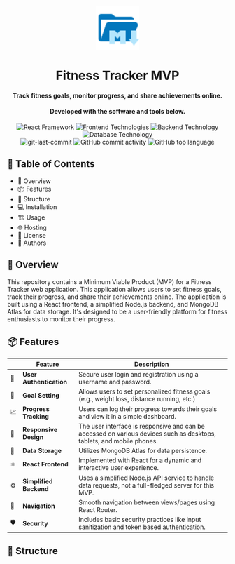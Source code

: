 <div class="hero-icon" align="center">
  <img src="https://raw.githubusercontent.com/PKief/vscode-material-icon-theme/ec559a9f6bfd399b82bb44393651661b08aaf7ba/icons/folder-markdown-open.svg" width="100" />
</div>

<h1 align="center">
  Fitness Tracker MVP
</h1>
<h4 align="center">Track fitness goals, monitor progress, and share achievements online.</h4>
<h4 align="center">Developed with the software and tools below.</h4>
<div class="badges" align="center">
  <img src="https://img.shields.io/badge/Framework-React_18.2.0-blue" alt="React Framework">
  <img src="https://img.shields.io/badge/Frontend-TypeScript,_HTML,_CSS-red" alt="Frontend Technologies">
  <img src="https://img.shields.io/badge/Backend-Node.js-blue" alt="Backend Technology">
  <img src="https://img.shields.io/badge/Database-MongoDB_Atlas-green" alt="Database Technology">
</div>
<div class="badges" align="center">
    <img src="https://img.shields.io/github/last-commit/coslynx/fitness-tracker-mvp?style=flat-square&color=5D6D7E" alt="git-last-commit" />
    <img src="https://img.shields.io/github/commit-activity/m/coslynx/fitness-tracker-mvp?style=flat-square&color=5D6D7E" alt="GitHub commit activity" />
    <img src="https://img.shields.io/github/languages/top/coslynx/fitness-tracker-mvp?style=flat-square&color=5D6D7E" alt="GitHub top language" />
</div>

## 📑 Table of Contents
- 📍 Overview
- 📦 Features
- 📂 Structure
- 💻 Installation
- 🏗️ Usage
- 🌐 Hosting
- 📄 License
- 👏 Authors

## 📍 Overview
This repository contains a Minimum Viable Product (MVP) for a Fitness Tracker web application. This application allows users to set fitness goals, track their progress, and share their achievements online. The application is built using a React frontend, a simplified Node.js backend, and MongoDB Atlas for data storage. It's designed to be a user-friendly platform for fitness enthusiasts to monitor their progress.

## 📦 Features
|    | Feature            | Description                                                                                                        |
|----|--------------------|--------------------------------------------------------------------------------------------------------------------|
| 🔑 | **User Authentication** | Secure user login and registration using a username and password.                                            |
| 🎯 | **Goal Setting**    | Allows users to set personalized fitness goals (e.g., weight loss, distance running, etc.)                                 |
| 📈 | **Progress Tracking**| Users can log their progress towards their goals and view it in a simple dashboard.                              |
| 📱 | **Responsive Design**| The user interface is responsive and can be accessed on various devices such as desktops, tablets, and mobile phones.      |
| 💾 | **Data Storage**   | Utilizes MongoDB Atlas for data persistence.                                                                        |
| ⚛️ | **React Frontend**   | Implemented with React for a dynamic and interactive user experience.                                          |
| ⚙️ | **Simplified Backend**    | Uses a simplified Node.js API service to handle data requests, not a full-fledged server for this MVP. |
| 🔀 | **Navigation**   | Smooth navigation between views/pages using React Router. |
| 🛡️ | **Security** | Includes basic security practices like input sanitization and token based authentication. |

## 📂 Structure